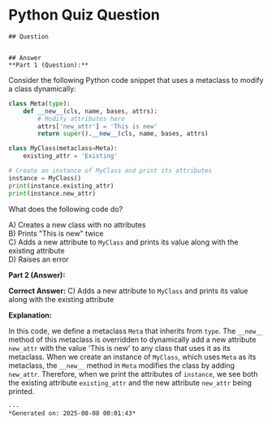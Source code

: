 # Python Quiz Question
    
    ## Question
    
    
    ## Answer
    **Part 1 (Question):**

Consider the following Python code snippet that uses a metaclass to modify a class dynamically:

```python
class Meta(type):
    def __new__(cls, name, bases, attrs):
        # Modify attributes here
        attrs['new_attr'] = 'This is new'
        return super().__new__(cls, name, bases, attrs)

class MyClass(metaclass=Meta):
    existing_attr = 'Existing'

# Create an instance of MyClass and print its attributes
instance = MyClass()
print(instance.existing_attr)
print(instance.new_attr)
```

What does the following code do?

A) Creates a new class with no attributes  
B) Prints "This is new" twice  
C) Adds a new attribute to `MyClass` and prints its value along with the existing attribute  
D) Raises an error

**Part 2 (Answer):**

**Correct Answer:** C) Adds a new attribute to `MyClass` and prints its value along with the existing attribute

**Explanation:**

In this code, we define a metaclass `Meta` that inherits from `type`. The `__new__` method of this metaclass is overridden to dynamically add a new attribute `new_attr` with the value 'This is new' to any class that uses it as its metaclass. When we create an instance of `MyClass`, which uses `Meta` as its metaclass, the `__new__` method in `Meta` modifies the class by adding `new_attr`. Therefore, when we print the attributes of `instance`, we see both the existing attribute `existing_attr` and the new attribute `new_attr` being printed.
    
    ---
    *Generated on: 2025-08-08 00:01:43*
    